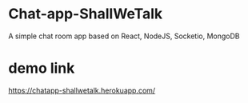 # Chat-app-ShallWeTalk
A simple chat room app based on React, NodeJS, Socketio, MongoDB

# demo link
https://chatapp-shallwetalk.herokuapp.com/
